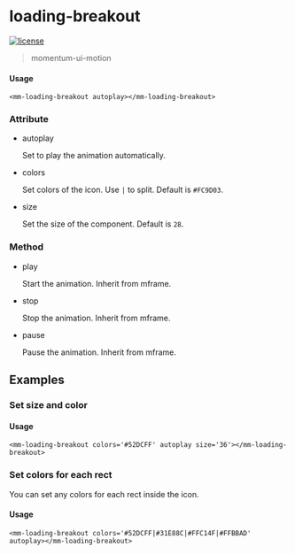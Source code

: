 <!-- 
---
date: 2020/5/27 11:00:10
---
-->
# loading-breakout

[![license](https://img.shields.io/github/license/momentum-design/momentum-ui.svg?color=blueviolet)](https://github.com/momentum-design/momentum-ui/blob/master/charts/LICENSE)

> momentum-ui-motion

#### Usage

<!--#html1#-->
```
<mm-loading-breakout autoplay></mm-loading-breakout>
```

### Attribute

+ autoplay

	Set to play the animation automatically.

+ colors

	Set colors of the icon. Use ```|``` to split. Default is ```#FC9D03```.

+ size

	Set the size of the component. Default is ```28```.

### Method

+ play

	Start the animation. Inherit from mframe.

+ stop

	Stop the animation. Inherit from mframe.

+ pause

	Pause the animation. Inherit from mframe.

## Examples

### Set size and color

#### Usage

<!--#html2#-->
```
<mm-loading-breakout colors='#52DCFF' autoplay size='36'></mm-loading-breakout>
```

### Set colors for each rect

You can set any colors for each rect inside the icon.

#### Usage

<!--#html3#-->
```
<mm-loading-breakout colors='#52DCFF|#31E88C|#FFC14F|#FFBBAD' autoplay></mm-loading-breakout>
```
